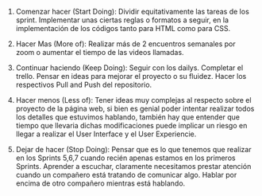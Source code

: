 1) Comenzar hacer (Start Doing): Dividir equitativamente las tareas de los sprint.
Implementar unas ciertas reglas o formatos a seguir, en la implementación de los códigos tanto para HTML como para CSS.

2) Hacer Mas (More of): Realizar más de 2 encuentros semanales por zoom o aumentar el tiempo de las videos llamadas.

3) Continuar haciendo (Keep Doing): Seguir con los dailys. 
Completar el trello.
Pensar en ideas para mejorar el proyecto o su fluidez.
Hacer los respectivos Pull and Push del repositorio.

4) Hacer menos (Less of): Tener ideas muy complejas al respecto sobre el proyecto de la página web, si bien es genial poder intentar realizar todos los detalles que estuvimos hablando, también hay que entender que tiempo que llevaria dichas modificaciones puede implicar un riesgo en llegar a realizar el User Interface y el User Experiencie. 

5) Dejar de hacer (Stop Doing): Pensar que es lo que tenemos que realizar en los Sprints 5,6,7 cuando recién apenas estamos en los primeros Sprints.
Aprender a escuchar, claramente necesitamos prestar atención cuando un compañero está tratando de comunicar algo.
Hablar por encima de otro compañero mientras está hablando.
